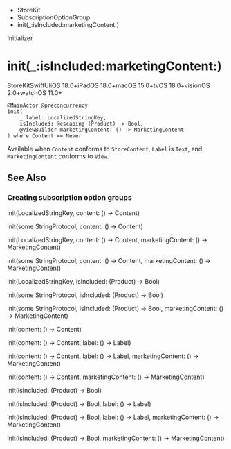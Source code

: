 

- StoreKit
- SubscriptionOptionGroup
-  init(\_:isIncluded:marketingContent:) 

Initializer

# init(\_:isIncluded:marketingContent:)

StoreKitSwiftUIiOS 18.0+iPadOS 18.0+macOS 15.0+tvOS 18.0+visionOS 2.0+watchOS 11.0+

``` source
@MainActor @preconcurrency
init(
    _ label: LocalizedStringKey,
    isIncluded: @escaping (Product) -> Bool,
    @ViewBuilder marketingContent: () -> MarketingContent
) where Content == Never
```

Available when `Content` conforms to `StoreContent`, `Label` is `Text`, and `MarketingContent` conforms to `View`.

## See Also

### Creating subscription option groups

init(LocalizedStringKey, content: () -> Content)

init(some StringProtocol, content: () -> Content)

init(LocalizedStringKey, content: () -> Content, marketingContent: () -> MarketingContent)

init(some StringProtocol, content: () -> Content, marketingContent: () -> MarketingContent)

init(LocalizedStringKey, isIncluded: (Product) -> Bool)

init(some StringProtocol, isIncluded: (Product) -> Bool)

init(some StringProtocol, isIncluded: (Product) -> Bool, marketingContent: () -> MarketingContent)

init(content: () -> Content)

init(content: () -> Content, label: () -> Label)

init(content: () -> Content, label: () -> Label, marketingContent: () -> MarketingContent)

init(content: () -> Content, marketingContent: () -> MarketingContent)

init(isIncluded: (Product) -> Bool)

init(isIncluded: (Product) -> Bool, label: () -> Label)

init(isIncluded: (Product) -> Bool, label: () -> Label, marketingContent: () -> MarketingContent)

init(isIncluded: (Product) -> Bool, marketingContent: () -> MarketingContent)

